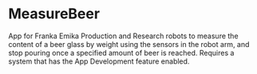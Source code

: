 # MeasureBeer
App for Franka Emika Production and Research robots to measure the content of a beer glass by weight using the sensors in the robot arm, and stop pouring once a specified amount of beer is reached. Requires a system that has the App Development feature enabled.
